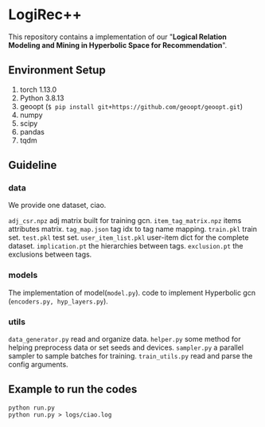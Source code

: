 # LogiRec++
This repository contains a implementation of our "**Logical Relation Modeling and Mining in Hyperbolic Space for Recommendation**".

## Environment Setup
1. torch 1.13.0
2. Python 3.8.13
3. geoopt (`$ pip install git+https://github.com/geoopt/geoopt.git`)
4. numpy
5. scipy
6. pandas
7. tqdm

## Guideline

### data

We provide one dataset, ciao.

```adj_csr.npz``` adj matrix built for training gcn.
```item_tag_matrix.npz``` items attributes matrix. 
```tag_map.json``` tag idx to tag name mapping.
```train.pkl``` train set.
```test.pkl``` test set.
```user_item_list.pkl``` user-item dict for the complete dataset.
```implication.pt``` the hierarchies between tags.
```exclusion.pt``` the exclusions between tags.

### models

The implementation of model(```model.py```).
code to implement Hyperbolic gcn (```encoders.py, hyp_layers.py```).

### utils

```data_generator.py``` read and organize data.
```helper.py``` some method for helping preprocess data or set seeds and devices.
```sampler.py``` a parallel sampler to sample batches for training.
```train_utils.py``` read and parse the config arguments.

## Example to run the codes

```
python run.py
python run.py > logs/ciao.log
```
